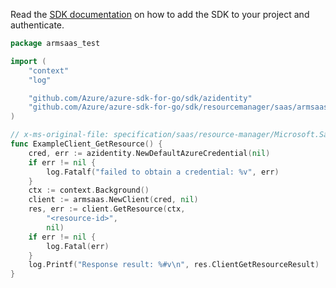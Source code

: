 Read the [SDK documentation](https://github.com/Azure/azure-sdk-for-go/blob/sdk%2Fresourcemanager%2Fsaas%2Farmsaas%2Fv0.2.0/sdk/resourcemanager/saas/armsaas/README.md) on how to add the SDK to your project and authenticate.

```go
package armsaas_test

import (
	"context"
	"log"

	"github.com/Azure/azure-sdk-for-go/sdk/azidentity"
	"github.com/Azure/azure-sdk-for-go/sdk/resourcemanager/saas/armsaas"
)

// x-ms-original-file: specification/saas/resource-manager/Microsoft.SaaS/preview/2018-03-01-beta/examples/saasV2/SaasGet.json
func ExampleClient_GetResource() {
	cred, err := azidentity.NewDefaultAzureCredential(nil)
	if err != nil {
		log.Fatalf("failed to obtain a credential: %v", err)
	}
	ctx := context.Background()
	client := armsaas.NewClient(cred, nil)
	res, err := client.GetResource(ctx,
		"<resource-id>",
		nil)
	if err != nil {
		log.Fatal(err)
	}
	log.Printf("Response result: %#v\n", res.ClientGetResourceResult)
}
```
